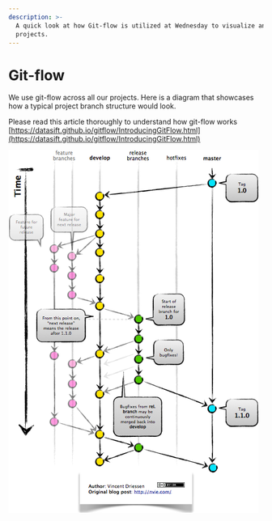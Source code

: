 ```yaml
---
description: >-
  A quick look at how Git-flow is utilized at Wednesday to visualize and ship
  projects.
---
```


# Git-flow

We use git-flow across all our projects. Here is a diagram that showcases how a typical project branch structure would look.

Please read this article thoroughly to understand how git-flow works [https://datasift.github.io/gitflow/IntroducingGitFlow.html](https://datasift.github.io/gitflow/IntroducingGitFlow.html)

![](../../.gitbook/assets/image.png)

